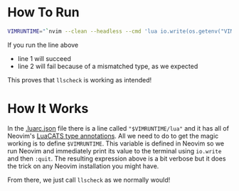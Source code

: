 # How To Run
```sh
VIMRUNTIME="`nvim --clean --headless --cmd 'lua io.write(os.getenv("VIMRUNTIME"))' --cmd 'quit'`" llscheck .
```

If you run the line above

- line 1 will succeed
- line 2 will fail because of a mismatched type, as we expected

This proves that `llscheck` is working as intended!


# How It Works
In the [.luarc.json](./.luarc.json) file there is a line called
`"$VIMRUNTIME/lua"` and it has all of Neovim's [LuaCATS type
annotations](https://luals.github.io/wiki/annotations). All we need to do to
get the magic working is to define `$VIMRUNTIME`. This variable is defined in
Neovim so we run Neovim and immediately print its value to the terminal using
`io.write` and then `:quit`. The resulting expression above is a bit verbose
but it does the trick on any Neovim installation you might have.

From there, we just call `llscheck` as we normally would!
